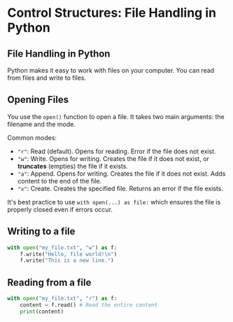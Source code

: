 
# Control Structures: File Handling in Python

## File Handling in Python

Python makes it easy to work with files on your computer. You can read from files and write to files.

## Opening Files

You use the `open()` function to open a file. It takes two main arguments: the filename and the mode.

Common modes:

* `"r"`: Read (default). Opens for reading. Error if the file does not exist.
* `"w"`: Write. Opens for writing. Creates the file if it does not exist, or **truncates** (empties) the file if it exists.
* `"a"`: Append. Opens for writing. Creates the file if it does not exist. Adds content to the end of the file.
* `"x"`: Create. Creates the specified file. Returns an error if the file exists.

It's best practice to use `with open(...) as file:` which ensures the file is properly closed even if errors occur.

## Writing to a file

```python
with open("my_file.txt", "w") as f:
    f.write("Hello, file world!\n")
    f.write("This is a new line.")

```

## Reading from a file

```python
with open("my_file.txt", "r") as f:
    content = f.read() # Read the entire content
    print(content)
